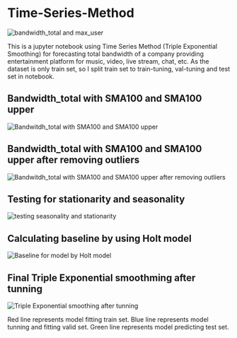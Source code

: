 # Time-Series-Method
![bandwidth_total and max_user](https://user-images.githubusercontent.com/112948322/207285507-bc9c2097-fb4e-4381-8d15-c983f3799ebd.png)

This is a jupyter notebook using Time Series Method (Triple Exponential Smoothing) for forecasting total bandwidth of a company providing entertainment platform for music, video, live stream, chat, etc. As the dataset is only train set, so I split train set to train-tuning, val-tuning and test set in notebook.

## Bandwidth_total with SMA100 and SMA100 upper
![Bandwitdh_total with SMA100 and SMA100 upper](https://user-images.githubusercontent.com/112948322/211456642-5ccfe3d6-aac7-4e7b-b71a-1332386c5eae.png)

## Bandwidth_total with SMA100 and SMA100 upper after removing outliers
![Bandwitdh_total with SMA100 and SMA100 upper after removing outliers](https://user-images.githubusercontent.com/112948322/211456791-5ec93c15-c89b-4a50-a8fb-970401e94c23.png)

## Testing for stationarity and seasonality
![testing seasonality and stationarity](https://user-images.githubusercontent.com/112948322/211456906-70c4eeb0-642b-4ff9-b58c-1342a5582f2e.png)

## Calculating baseline by using Holt model
![Baseline for model by Holt model](https://user-images.githubusercontent.com/112948322/211457016-bce48977-91bd-43ae-ac3e-5118df4ea8b7.png)

## Final Triple Exponential smoothming after tunning 
![Triple Exponential smoothing after tunning](https://user-images.githubusercontent.com/112948322/211457150-0a7dd7ab-51d2-4fd5-a171-c68b18c07f0e.png)

Red line represents model fitting train set.
Blue line represents model tunning and fitting valid set.
Green line represents model predicting test set.
